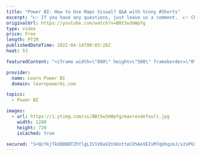 ```yaml
---
title: "Power BI: How to Use Maps Visual? Q&A with Vinny #Shorts"
excerpt: "👉 If you have any questions, just leave us a comment.  👉 Check out our Power BI Tutorial https://youtu.be/AGrl-H87pRU ================================ #PowerBI #PowerBIBeginner #PowerBIPro  👉 FREE Power BI Step-by-Step Tutorial http://web.learnpowerbi.com/tutorial 👉 Download Accompanying PBIX Files"
originalUrl: https://youtube.com/watch?v=BBt5w3mWpYg
type: video
price: Free
length: PT1M
publishedDateTime: 2022-04-14T00:03:26Z
heat: 53

featuredContent: "<iframe width=\"800\" height=\"500\" frameborder=\"0\" src=\"https://www.youtube.com/embed/BBt5w3mWpYg\" allow=\"accelerometer; autoplay; encrypted-media; gyroscope; picture-in-picture\" allowfullscreen></iframe>"

provider:
  name: Learn Power BI
  domain: learnpowerbi.com

topics:
  - Power BI

images:
  - url: https://i.ytimg.com/vi/BBt5w3mWpYg/maxresdefault.jpg
    width: 1280
    height: 720
    isCached: true

secured: "S+QcYkjTkU0DB8TZhYlgLIV1V6aVZnSKntteCO5AoVEIsM7qUhqzeJ/v2xPGSe1sMGIvIacbLRu7F6wfNmn3cjGM+AEIj1cQAyZivleywTHbOEpkNEZs6Y7ciBNZYw8i79aJAfh76GKW8Dq0NgZRPY6/lfqmaHfwQd/CH5SGymmL1I/N8G30RHt1ApP7sH5DVHM45QnJwVYvN7Ll3dsv1dzQPHxkLikFKhuZAtW4dqbvV851Zq425RuJe0twG6MYNxlDFpaP7M79amO4XA/OON1z1hCGogm1RUMgJ7K6GDTTxBZPkWW4i94Bogc2aHyBtKSc0IPHpgl4P9ZxoMq9duCl196kZ7A1WEZBly9R8ZG1On8A9qhMAO2Af5sgYaKe78WT1+r3yUuHc6xbgnZtYFSCuwze9WHXH62LksYMT8Y=;2KL3fWUJMVf0jGDX6lF8WQ=="
---
```


